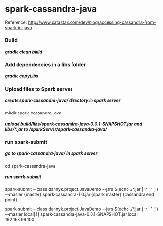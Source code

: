 # spark-cassandra-java

Reference: http://www.datastax.com/dev/blog/accessing-cassandra-from-spark-in-java


### Build
##### gradle clean build

### Add dependencies in a libs folder
##### gradle copyLibs

### Upload files to Spark server
##### create spark-cassandra-java/ directory in spark server
mkdir spark-cassandra-java
##### upload build/libs/spark-cassandra-java-0.0.1-SNAPSHOT.jar and libs/*.jar to /sparkServer/spark-cassandra-java/

### run spark-submit
##### go to spark-cassandra-java/ in spark server
cd spark-cassandra-java
##### run spark-submit
spark-submit --class dannyk.project.JavaDemo --jars $(echo ./*.jar | tr ' ' ',') \
--master {master} spark-cassandra-1.0.jar {spark master} {cassandra end point}


spark-submit --class dannyk.project.JavaDemo --jars $(echo ./*.jar | tr ' ' ',') --master local[4] spark-cassandra-java-0.0.1-SNAPSHOT.jar local 192.168.99.100
